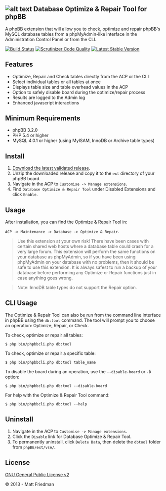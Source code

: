 ## ![alt text](http://imattpro.github.io/logo/database_check_1.png "DB Tool") Database Optimize & Repair Tool for phpBB

A phpBB extension that will allow you to check, optimize and repair phpBB's MySQL database tables from a phpMyAdmin-like interface in the Administration Control Panel or from the CLI.

[![Build Status](https://travis-ci.org/iMattPro/dbtool.svg)](https://travis-ci.org/iMattPro/dbtool)
[![Scrutinizer Code Quality](https://scrutinizer-ci.com/g/iMattPro/dbtool/badges/quality-score.png?b=master)](https://scrutinizer-ci.com/g/iMattPro/dbtool/?branch=master)
[![Latest Stable Version](https://poser.pugx.org/vse/dbtool/v/stable)](https://www.phpbb.com/customise/db/extension/database_optimize_and_repair_tool/)

## Features
* Optimize, Repair and Check tables directly from the ACP or the CLI
* Select individual tables or all tables at once
* Displays table size and table overhead values in the ACP
* Option to safely disable board during the optimize/repair process
* Results are logged to the Admin log
* Enhanced javascript interactions

## Minimum Requirements
* phpBB 3.2.0
* PHP 5.4 or higher
* MySQL 4.0.1 or higher (using MyISAM, InnoDB or Archive table types)

## Install
1. [Download the latest validated release](https://www.phpbb.com/customise/db/extension/database_optimize_and_repair_tool/).
2. Unzip the downloaded release and copy it to the `ext` directory of your phpBB board.
3. Navigate in the ACP to `Customise -> Manage extensions`.
4. Find `Database Optimize & Repair Tool` under Disabled Extensions and click `Enable`.

## Usage
After installation, you can find the Optimize & Repair Tool in:

`ACP -> Maintenance -> Database -> Optimize & Repair`.

> Use this extension at your own risk! There have been cases with certain shared web hosts where a database table could crash for a very large forum. This extension will perform the same functions on your database as phpMyAdmin, so if you have been using phpMyAdmin on your database with no problems, then it should be safe to use this extension. It is always safest to run a backup of your database before performing any Optimize or Repair functions just in case anything goes wrong.

> Note: InnoDB table types do not support the Repair option.

## CLI Usage
The Optimize & Repair Tool can also be run from the command line interface in 
phpBB using the `db:tool` command. The tool will prompt you to choose an operation:
Optimize, Repair, or Check.

To check, optimize or repair all tables:

`$ php bin/phpbbcli.php db:tool`

To check, optimize or repair a specific table:

`$ php bin/phpbbcli.php db:tool table_name`

To disable the board during an operation, use the `--disable-board` or `-D` option:

`$ php bin/phpbbcli.php db:tool --disable-board`

For help with the Optimize & Repair Tool command:

`$ php bin/phpbbcli.php db:tool --help`

## Uninstall
1. Navigate in the ACP to `Customise -> Manage extensions`.
2. Click the `Disable` link for Database Optimize & Repair Tool.
3. To permanently uninstall, click `Delete Data`, then delete the `dbtool` folder from `phpBB/ext/vse/`.

## License
[GNU General Public License v2](http://opensource.org/licenses/GPL-2.0)

© 2013 - Matt Friedman
